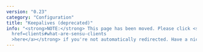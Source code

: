 ```yaml
---
version: "0.23"
category: "Configuration"
title: "Keepalives (deprecated)"
info: "<strong>NOTE:</strong> This page has been moved. Please click <strong><a
  href=clients#what-are-sensu-clients
  >here</a></strong> if you're not automatically redirected. Have a nice day!"
---
```


<meta http-equiv="refresh" content="1;url=clients#what-are-sensu-clients">
